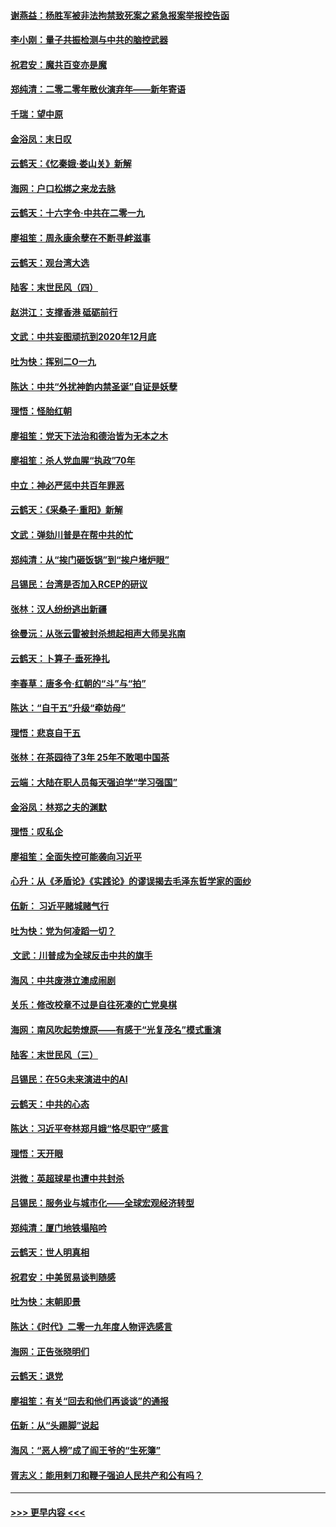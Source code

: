 #### [谢燕益：杨胜军被非法拘禁致死案之紧急报案举报控告函](../pages/nsc993/n11756134.md?t=12310455) 
#### [李小刚：量子共振检测与中共的脑控武器](../pages/nsc993/n11754518.md?t=12310455) 
#### [祝君安：魔共百变亦是魔](../pages/nsc993/n11754469.md?t=12310455) 
#### [郑纯清：二零二零年散伙演弃年——新年寄语](../pages/nsc993/n11754195.md?t=12310455) 
#### [千瑞：望中原](../pages/nsc993/n11754159.md?t=12310455) 
#### [金浴凤：末日叹](../pages/nsc993/n11752359.md?t=12310455) 
#### [云鹤天：《忆秦娥‧娄山关》新解](../pages/nsc993/n11752348.md?t=12310455) 
#### [海网：户口松绑之来龙去脉](../pages/nsc993/n11752328.md?t=12310455) 
#### [云鹤天：十六字令‧中共在二零一九](../pages/nsc993/n11752305.md?t=12310455) 
#### [廖祖笙：周永康余孽在不断寻衅滋事](../pages/nsc993/n11751013.md?t=12310455) 
#### [云鹤天：观台湾大选](../pages/nsc993/n11751007.md?t=12310455) 
#### [陆客：末世民风（四）](../pages/nsc993/n11749203.md?t=12310455) 
#### [赵洪江：支撑香港 砥砺前行](../pages/nsc993/n11748482.md?t=12310455) 
#### [文武：中共妄图顽抗到2020年12月底](../pages/nsc993/n11748446.md?t=12310455) 
#### [吐为快：挥别二O一九](../pages/nsc993/n11748411.md?t=12310455) 
#### [陈达：中共“外扰神韵内禁圣诞”自证是妖孽](../pages/nsc993/n11748226.md?t=12310455) 
#### [理悟：怪胎红朝](../pages/nsc993/n11748206.md?t=12310455) 
#### [廖祖笙：党天下法治和德治皆为无本之木](../pages/nsc993/n11748135.md?t=12310455) 
#### [廖祖笙：杀人党血腥“执政”70年](../pages/nsc993/n11745144.md?t=12310455) 
#### [中立：神必严惩中共百年罪恶](../pages/nsc993/n11744970.md?t=12310455) 
#### [云鹤天：《采桑子‧重阳》新解](../pages/nsc993/n11744948.md?t=12310455) 
#### [文武：弹劾川普是在帮中共的忙](../pages/nsc993/n11744758.md?t=12310455) 
#### [郑纯清：从“挨门砸饭锅”到“挨户堵炉眼”](../pages/nsc993/n11744745.md?t=12310455) 
#### [吕锡民：台湾是否加入RCEP的研议](../pages/nsc993/n11744701.md?t=12310455) 
#### [张林：汉人纷纷逃出新疆](../pages/nsc993/n11743530.md?t=12310455) 
#### [徐曼沅：从张云雷被封杀想起相声大师吴兆南](../pages/nsc993/n11741816.md?t=12310455) 
#### [云鹤天：卜算子‧垂死挣扎](../pages/nsc993/n11739956.md?t=12310455) 
#### [李春草：唐多令‧红朝的“斗”与“拍”](../pages/nsc993/n11739830.md?t=12310455) 
#### [陈达：“自干五”升级“牵妨母”](../pages/nsc993/n11739724.md?t=12310455) 
#### [理悟：悲哀自干五](../pages/nsc993/n11739547.md?t=12310455) 
#### [张林：在茶园待了3年 25年不敢喝中国茶](../pages/nsc993/n11739240.md?t=12310455) 
#### [云端：大陆在职人员每天强迫学“学习强国”](../pages/nsc993/n11738735.md?t=12310455) 
#### [金浴凤：林郑之夫的渊默](../pages/nsc993/n11737735.md?t=12310455) 
#### [理悟：叹私企](../pages/nsc993/n11737715.md?t=12310455) 
#### [廖祖笙：全面失控可能袭向习近平](../pages/nsc993/n11737704.md?t=12310455) 
#### [心升：从《矛盾论》《实践论》的谬误揭去毛泽东哲学家的面纱](../pages/nsc993/n11736962.md?t=12310455) 
#### [伍新： 习近平赌城赌气行](../pages/nsc993/n11736929.md?t=12310455) 
#### [吐为快：党为何凌蹈一切？](../pages/nsc993/n11736915.md?t=12310455) 
#### [ 文武：川普成为全球反击中共的旗手](../pages/nsc993/n11736882.md?t=12310455) 
#### [海风：中共废港立澳成闹剧](../pages/nsc993/n11735857.md?t=12310455) 
#### [关乐：修改校章不过是自往死凑的亡党臭棋](../pages/nsc993/n11735097.md?t=12310455) 
#### [海网：南风吹起势燎原——有感于“光复茂名”模式重演](../pages/nsc993/n11732308.md?t=12310455) 
#### [陆客：末世民风（三）](../pages/nsc993/n11732211.md?t=12310455) 
#### [吕锡民：在5G未来演进中的AI](../pages/nsc993/n11730010.md?t=12310455) 
#### [云鹤天：中共的心态](../pages/nsc993/n11729906.md?t=12310455) 
#### [陈达：习近平夸林郑月娥“恪尽职守”感言](../pages/nsc993/n11729881.md?t=12310455) 
#### [理悟：天开眼](../pages/nsc993/n11729699.md?t=12310455) 
#### [洪微：英超球星也遭中共封杀](../pages/nsc993/n11727243.md?t=12310455) 
#### [吕锡民：服务业与城市化——全球宏观经济转型](../pages/nsc993/n11725845.md?t=12310455) 
#### [郑纯清：厦门地铁塌陷吟](../pages/nsc993/n11725813.md?t=12310455) 
#### [云鹤天：世人明真相](../pages/nsc993/n11725621.md?t=12310455) 
#### [祝君安：中美贸易谈判随感](../pages/nsc993/n11725609.md?t=12310455) 
#### [吐为快：末朝即景](../pages/nsc993/n11723365.md?t=12310455) 
#### [陈达：《时代》二零一九年度人物评选感言](../pages/nsc993/n11723337.md?t=12310455) 
#### [海网：正告张晓明们](../pages/nsc993/n11723228.md?t=12310455) 
#### [云鹤天：退党](../pages/nsc993/n11723056.md?t=12310455) 
#### [廖祖笙：有关“回去和他们再谈谈”的通报](../pages/nsc993/n11722442.md?t=12310455) 
#### [伍新：从“头踢脚”说起](../pages/nsc993/n11722429.md?t=12310455) 
#### [海风：“恶人榜”成了阎王爷的“生死簿”](../pages/nsc993/n11722272.md?t=12310455) 
#### [胥志义：能用剌刀和鞭子强迫人民共产和公有吗？](../pages/nsc993/n11720569.md?t=12310455) 

----
#### [ >>> 更早内容 <<< ](../indexes/nsc993-earlier.md)
